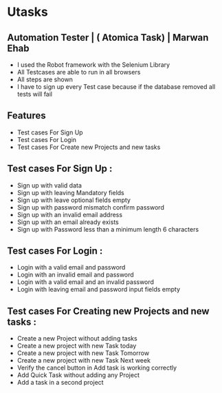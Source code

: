 # Utasks
## Automation Tester | ( Atomica Task) | Marwan Ehab


- I used the Robot framework with the Selenium Library
- All Testcases are able to run in all browsers
- All steps are shown 
- I have to sign up every Test case because if the database removed all tests will fail

## Features

- Test cases For Sign Up
- Test cases For Login
- Test cases For Create new Projects and new tasks


## Test cases For Sign Up :
- Sign up with valid data
- Sign up with leaving Mandatory fields
- Sign up with leave optional fields empty
- Sign up with password mismatch confirm password
- Sign up with an invalid email address
- Sign up with an email already exists
- Sign up with Password less than a minimum length 6 characters

## Test cases For Login :

- Login with a valid email and password
- Login with an invalid email and password
- Login with a valid email and an invalid password
- Login with leaving email and password input fields empty

## Test cases For Creating new Projects and new tasks :

- Create a new Project without adding tasks
- Create a new project with new Task today
- Create a new project with new Task Tomorrow
- Create a new project with new Task Next week
- Verify the cancel button in Add task is working correctly
- Add Quick Task without adding any Project
- Add a task in a second project
